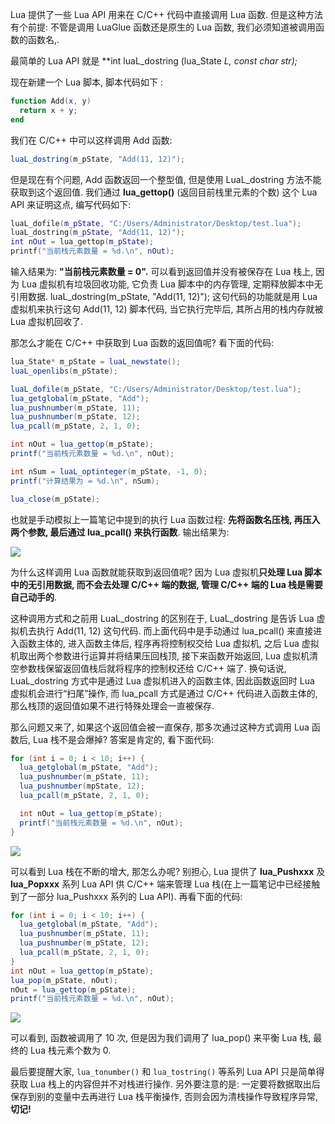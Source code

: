 Lua 提供了一些 Lua API 用来在 C/C++ 代码中直接调用 Lua 函数.
但是这种方法有个前提: 不管是调用 LuaGlue 函数还是原生的 Lua 函数, 我们必须知道被调用函数的函数名,.

最简单的 Lua API 就是 **int luaL\_dostring (lua\_State *L, const char *str);**

现在新建一个 Lua 脚本, 脚本代码如下 :

```lua
function Add(x, y)
  return x + y;
end
```

我们在 C/C++ 中可以这样调用 Add 函数:

```java
luaL_dostring(m_pState, "Add(11, 12)");
```

但是现在有个问题, Add 函数返回一个整型值, 但是使用 LuaL\_dostring 方法不能获取到这个返回值.
我们通过 **lua_gettop()** (返回目前栈里元素的个数) 这个 Lua API 来证明这点, 编写代码如下:

```lua
luaL_dofile(m_pState, "C:/Users/Administrator/Desktop/test.lua");
luaL_dostring(m_pState, "Add(11, 12)");
int nOut = lua_gettop(m_pState);
printf("当前栈元素数量 = %d.\n", nOut);
```

输入结果为: **"当前栈元素数量 = 0".**
可以看到返回值并没有被保存在 Lua 栈上, 因为 Lua 虚拟机有垃圾回收功能, 它负责 Lua 脚本中的内存管理, 定期释放脚本中无引用数据.
luaL\_dostring(m\_pState, "Add(11, 12)"); 这句代码的功能就是用 Lua 虚拟机来执行这句 Add(11, 12) 脚本代码, 当它执行完毕后, 其所占用的栈内存就被 Lua 虚拟机回收了.

那怎么才能在 C/C++ 中获取到 Lua 函数的返回值呢? 看下面的代码:

```java
lua_State* m_pState = luaL_newstate();
luaL_openlibs(m_pState);

luaL_dofile(m_pState, "C:/Users/Administrator/Desktop/test.lua");
lua_getglobal(m_pState, "Add");
lua_pushnumber(m_pState, 11);
lua_pushnumber(m_pState, 12);
lua_pcall(m_pState, 2, 1, 0);

int nOut = lua_gettop(m_pState);
printf("当前栈元素数量 = %d.\n", nOut);

int nSum = luaL_optinteger(m_pState, -1, 0);
printf("计算结果为 = %d.\n", nSum);

lua_close(m_pState);
```

也就是手动模拟上一篇笔记中提到的执行 Lua 函数过程: **先将函数名压栈, 再压入两个参数, 最后通过 lua\_pcall() 来执行函数**. 输出结果为:

![](http://i57.tinypic.com/2z3ucdv.jpg)

为什么这样调用 Lua 函数就能获取到返回值呢?
因为 Lua 虚拟机**只处理 Lua 脚本中的无引用数据, 而不会去处理 C/C++ 端的数据, 管理 C/C++ 端的 Lua 栈是需要自己动手的**.

这种调用方式和之前用 LuaL\_dostring 的区别在于, LuaL\_dostring 是告诉 Lua 虚拟机去执行 Add(11, 12) 这句代码.
而上面代码中是手动通过 lua\_pcall() 来直接进入函数主体的, 进入函数主体后, 程序再将控制权交给 Lua 虚拟机, 之后 Lua 虚拟机取出两个参数进行运算并将结果压回栈顶, 接下来函数开始返回, Lua 虚拟机清空参数栈保留返回值栈后就将程序的控制权还给 C/C++ 端了.
换句话说, LuaL\_dostring 方式中是通过 Lua 虚拟机进入的函数主体, 因此函数返回时 Lua 虚拟机会进行“扫尾”操作, 而 lua\_pcall 方式是通过 C/C++ 代码进入函数主体的, 那么栈顶的返回值如果不进行特殊处理会一直被保存.

那么问题又来了, 如果这个返回值会被一直保存, 那多次通过这种方式调用 Lua 函数后, Lua 栈不是会爆掉? 答案是肯定的, 看下面代码:

```java
for (int i = 0; i < 10; i++) {
  lua_getglobal(m_pState, "Add");
  lua_pushnumber(m_pState, 11);
  lua_pushnumber(mpState, 12);
  lua_pcall(m_pState, 2, 1, 0);

  int nOut = lua_gettop(m_pState);
  printf("当前栈元素数量 = %d.\n", nOut);
}
```

![](http://i61.tinypic.com/22cfv4.jpg)

可以看到 Lua 栈在不断的增大, 那怎么办呢?
别担心, Lua 提供了 **lua\_Pushxxx** 及 **lua\_Popxxx** 系列 Lua API 供 C/C++ 端来管理 Lua 栈(在上一篇笔记中已经接触到了一部分 lua\_Pushxxx 系列的 Lua API).
再看下面的代码:

```java
for (int i = 0; i < 10; i++) {
  lua_getglobal(m_pState, "Add");
  lua_pushnumber(m_pState, 11);
  lua_pushnumber(m_pState, 12);
  lua_pcall(m_pState, 2, 1, 0);
}
int nOut = lua_gettop(m_pState);
lua_pop(m_pState, nOut);
nOut = lua_gettop(m_pState);
printf("当前栈元素数量 = %d.\n", nOut);
```

![](http://i59.tinypic.com/f1f50k.jpg)

可以看到, 函数被调用了 10 次, 但是因为我们调用了 lua\_pop() 来平衡 Lua 栈, 最终的 Lua 栈元素个数为 0.

最后要提醒大家, `lua_tonumber()` 和 `lua_tostring()` 等系列 Lua API 只是简单得获取 Lua 栈上的内容但并不对栈进行操作.
另外要注意的是: 一定要将数据取出后保存到别的变量中去再进行 Lua 栈平衡操作, 否则会因为清栈操作导致程序异常, **切记!**
